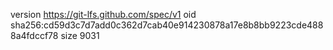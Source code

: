 version https://git-lfs.github.com/spec/v1
oid sha256:cd59d3c7d7add0c362d7cab40e914230878a17e8b8bb9223cde4888a4fdccf78
size 9031
